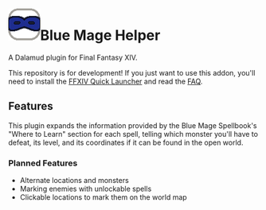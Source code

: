 # ![icon](BlueMageHelper/images/icon.png)Blue Mage Helper

A Dalamud plugin for Final Fantasy XIV.

This repository is for development! If you just want to use this addon, you'll need to install the [FFXIV Quick Launcher](https://github.com/goatcorp/FFXIVQuickLauncher) and read the 
[FAQ](https://goatcorp.github.io/faq/dalamud_troubleshooting.html#q-how-do-i-installenable-plugins).

## Features 
This plugin expands the information provided by the Blue Mage Spellbook's "Where to Learn" section for each spell, telling which monster you'll have to defeat, its level, and its coordinates if it can be 
found in the open world.

### Planned Features
- Alternate locations and monsters
- Marking enemies with unlockable spells 
- Clickable locations to mark them on the world map

